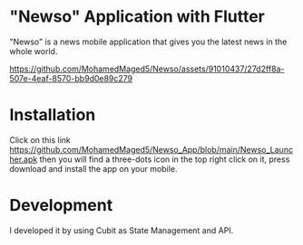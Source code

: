 # "Newso" Application with Flutter
"Newso" is a news mobile application that gives you the latest news in the whole world.


https://github.com/MohamedMaged5/Newso/assets/91010437/27d2ff8a-507e-4eaf-8570-bb9d0e89c279


# Installation
Click on this link https://github.com/MohamedMaged5/Newso_App/blob/main/Newso_Launcher.apk then you will find a three-dots icon in the top right click on it, press download and install the app on your mobile.

# Development
I developed it by using Cubit as State Management and API.
